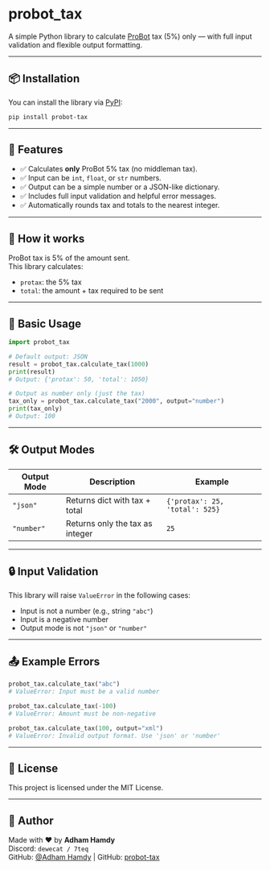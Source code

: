 
# probot_tax

A simple Python library to calculate [ProBot](https://probot.io) tax (5%) only — with full input validation and flexible output formatting.

---

## 📦 Installation

You can install the library via [PyPI](https://pypi.org/project/probot-tax):

```bash
pip install probot-tax
```

---

## 🚀 Features

- ✅ Calculates **only** ProBot 5% tax (no middleman tax).
- ✅ Input can be `int`, `float`, or `str` numbers.
- ✅ Output can be a simple number or a JSON-like dictionary.
- ✅ Includes full input validation and helpful error messages.
- ✅ Automatically rounds tax and totals to the nearest integer.

---

## 🧠 How it works

ProBot tax is 5% of the amount sent.  
This library calculates:
- `protax`: the 5% tax
- `total`: the amount + tax required to be sent

---

## 🧪 Basic Usage

```python
import probot_tax

# Default output: JSON
result = probot_tax.calculate_tax(1000)
print(result)
# Output: {'protax': 50, 'total': 1050}

# Output as number only (just the tax)
tax_only = probot_tax.calculate_tax("2000", output="number")
print(tax_only)
# Output: 100
```

---

## 🛠 Output Modes

| Output Mode | Description                        | Example                             |
|-------------|------------------------------------|-------------------------------------|
| `"json"`    | Returns dict with tax + total      | `{'protax': 25, 'total': 525}`      |
| `"number"`  | Returns only the tax as integer    | `25`                                |

---

## 🔒 Input Validation

This library will raise `ValueError` in the following cases:
- Input is not a number (e.g., string `"abc"`)
- Input is a negative number
- Output mode is not `"json"` or `"number"`

---

## 📤 Example Errors

```python
probot_tax.calculate_tax("abc")
# ValueError: Input must be a valid number

probot_tax.calculate_tax(-100)
# ValueError: Amount must be non-negative

probot_tax.calculate_tax(100, output="xml")
# ValueError: Invalid output format. Use 'json' or 'number'
```

---

## 📘 License

This project is licensed under the MIT License.

---

## 💬 Author

Made with ❤️ by **Adham Hamdy**  
Discord: `dewecat / 7teq`  
GitHub: [@Adham Hamdy](https://github.com/AdhamT1) | GitHub: [probot-tax](https://github.com/AdhamT1/probot-tax)
